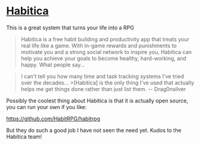 # [Habitica](https://habitica.com/)

This is a great system that turns your life into a RPG

> Habitica is a free habit building and productivity app that treats your real life like a game. With in-game rewards and punishments to motivate you and a strong social network to inspire you, Habitica can help you achieve your goals to become healthy, hard-working, and happy.
What people say...

>    I can't tell you how many time and task tracking systems I've tried over the decades... >[Habitica] is the only thing I've used that actually helps me get things done rather than just list them. -- Drag0nsilver


Possibly the coolest thing about Habitica is that it is actually open source, you can run your own if you like:

https://github.com/HabitRPG/habitrpg

But they do such a good job I have not seen the need yet.  Kudos to the Habitica team!